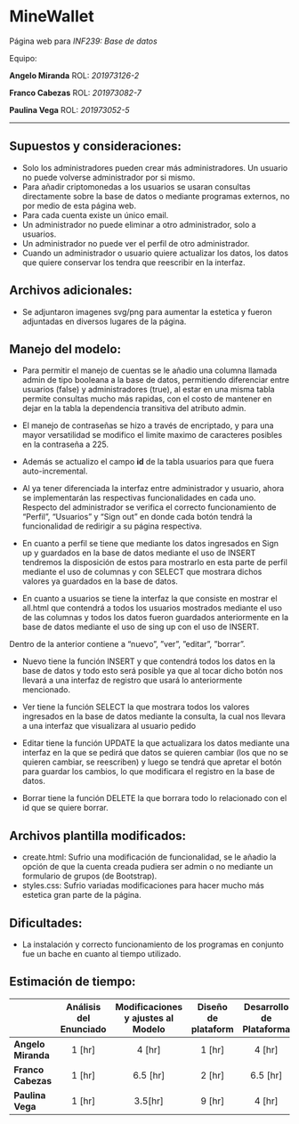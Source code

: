 # MineWallet

Página web para *INF239: Base de datos*

Equipo:

**Angelo Miranda** ROL: *201973126-2*

**Franco Cabezas** ROL: *201973082-7*

**Paulina Vega**   ROL: *201973052-5*

------------------

## Supuestos y consideraciones:

- Solo los administradores pueden crear más administradores. Un usuario no puede volverse administrador por si mismo.
- Para añadir criptomonedas a los usuarios se usaran consultas directamente sobre la base de datos o mediante programas externos, no por medio de esta página web. 
- Para cada cuenta existe un único email.
- Un administrador no puede eliminar a otro administrador, solo a usuarios.
- Un administrador no puede ver el perfil de otro administrador. 
- Cuando un administrador o usuario quiere actualizar los datos, los datos que quiere conservar los tendra que reescribir en la interfaz. 

## Archivos adicionales:

- Se adjuntaron imagenes svg/png para aumentar la estetica y fueron adjuntadas en diversos lugares de la página.

## Manejo del modelo:

- Para permitir el manejo de cuentas se le añadio una columna llamada admin de tipo booleana a la base de datos, permitiendo diferenciar entre usuarios (false) y administradores (true), al estar en una misma tabla permite consultas mucho más rapidas, con el costo de mantener en dejar en la tabla la dependencia transitiva del atributo admin. 

- El manejo de contraseñas se hizo a través de encriptado, y para una mayor versatilidad se modifico el limite maximo de caracteres posibles en la contraseña a 225.

- Además se actualizo el campo **id** de la tabla usuarios para que fuera auto-incremental.

- Al ya tener diferenciada la interfaz entre administrador y usuario, ahora se implementarán las respectivas funcionalidades en cada uno. 
Respecto del administrador se verifica el correcto funcionamiento de “Perfil”, “Usuarios” y “Sign out” en donde cada botón tendrá la funcionalidad de redirigir a su página respectiva.

- En cuanto a perfil se tiene que mediante los datos ingresados en Sign up y guardados en la base de datos mediante el uso de INSERT tendremos la disposición de estos para mostrarlo en esta parte de perfil mediante el uso de columnas y con SELECT que mostrara dichos valores ya guardados en la base de datos.

- En cuanto a usuarios se tiene la interfaz la que consiste en mostrar el all.html que contendrá a todos los usuarios mostrados mediante el uso de las columnas y todos los datos fueron guardados anteriormente en la base de datos mediante el uso de sing up con el uso de INSERT.

Dentro de la anterior contiene a “nuevo”, ”ver”, ”editar”, ”borrar”.

- Nuevo tiene la función INSERT y que contendrá todos los datos en la base de datos y todo esto será posible ya que al tocar dicho botón nos llevará a una interfaz de registro que usará lo anteriormente mencionado.

- Ver tiene la función SELECT la que mostrara todos los valores ingresados en la base de datos mediante la consulta, la cual nos llevara a una interfaz que visualizara al usuario pedido

- Editar tiene la función UPDATE la que actualizara los datos mediante una interfaz en la que se pedirá que datos se quieren cambiar (los que no se quieren cambiar, se reescriben) y luego se tendrá que apretar el botón para guardar los cambios, lo que modificara el registro en la base de datos. 

- Borrar tiene la función DELETE la que borrara todo lo relacionado con el id que se quiere borrar.

 


## Archivos plantilla modificados:

- create.html: Sufrio una modificación de funcionalidad, se le añadio la opción de que la cuenta creada pudiera ser admin o no mediante un formulario de grupos (de Bootstrap).
- styles.css: Sufrio variadas modificaciones para hacer mucho más estetica gran parte de la página.

## Dificultades:

- La instalación y correcto funcionamiento de los programas en conjunto fue un bache en cuanto al tiempo utilizado.

## Estimación de tiempo:

||Análisis del Enunciado|Modificaciones y ajustes al Modelo|Diseño de plataform| Desarrollo de Plataforma|Pruebas Finales|
--- | :---: | :---: | :---: | :---: | :---:
|**Angelo Miranda**|1 [hr]|4 [hr]  |1 [hr]|4 [hr]  |3 [hr] |
|**Franco Cabezas**|1 [hr]|6.5 [hr]|2 [hr]|6.5 [hr]|2 [hr] |
|**Paulina Vega**  |1 [hr]|3.5[hr] |9 [hr]|4 [hr]  |2 [hr] |
